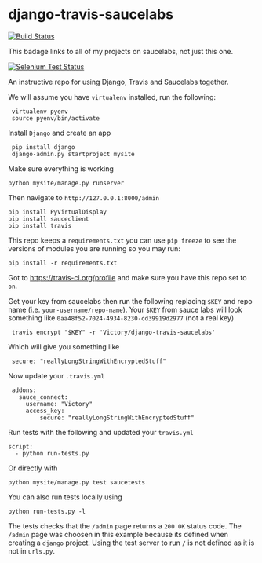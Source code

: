 django-travis-saucelabs
=======================

[![Build Status](https://travis-ci.org/Victory/django-travis-saucelabs.svg?branch=master)](https://travis-ci.org/Victory/django-travis-saucelabs)

This badage links to all of my projects on saucelabs, not just this one.

[![Selenium Test Status](https://saucelabs.com/browser-matrix/Victory.svg)](https://saucelabs.com/u/Victory)


An instructive repo for using Django, Travis and Saucelabs together.

We will assume you have `virtualenv` installed, run the following:

     virtualenv pyenv
     source pyenv/bin/activate

Install `Django` and create an app

     pip install django
     django-admin.py startproject mysite

Make sure everything is working

    python mysite/manage.py runserver

Then navigate to `http://127.0.0.1:8000/admin`

    pip install PyVirtualDisplay
    pip install sauceclient
    pip install travis

This repo keeps a `requirements.txt` you can use `pip freeze` to see
the versions of modules you are running so you may run:

    pip install -r requirements.txt

Got to https://travis-ci.org/profile and make sure you have this repo
set to `on`.

Get your key from saucelabs then run the following replacing `$KEY`
and repo name (i.e. `your-username/repo-name`). Your `$KEY` from sauce
labs will look something like `0aa48f52-7024-4934-8230-cd39919d2977`
(not a real key)

     travis encrypt "$KEY" -r 'Victory/django-travis-saucelabs'

Which will give you something like

     secure: "reallyLongStringWithEncryptedStuff"

Now update your `.travis.yml`

     addons:
       sauce_connect:
         username: "Victory"
         access_key:
             secure: "reallyLongStringWithEncryptedStuff"

Run tests with the following and updated your `travis.yml`

    script:
      - python run-tests.py

Or directly with

    python mysite/manage.py test saucetests

You can also run tests locally using

    python run-tests.py -l

The tests checks that the `/admin` page returns a `200 OK` status
code. The `/admin` page was choosen in this example because its
defined when creating a `django` project. Using the test server to run
`/` is not defined as it is not in `urls.py`.